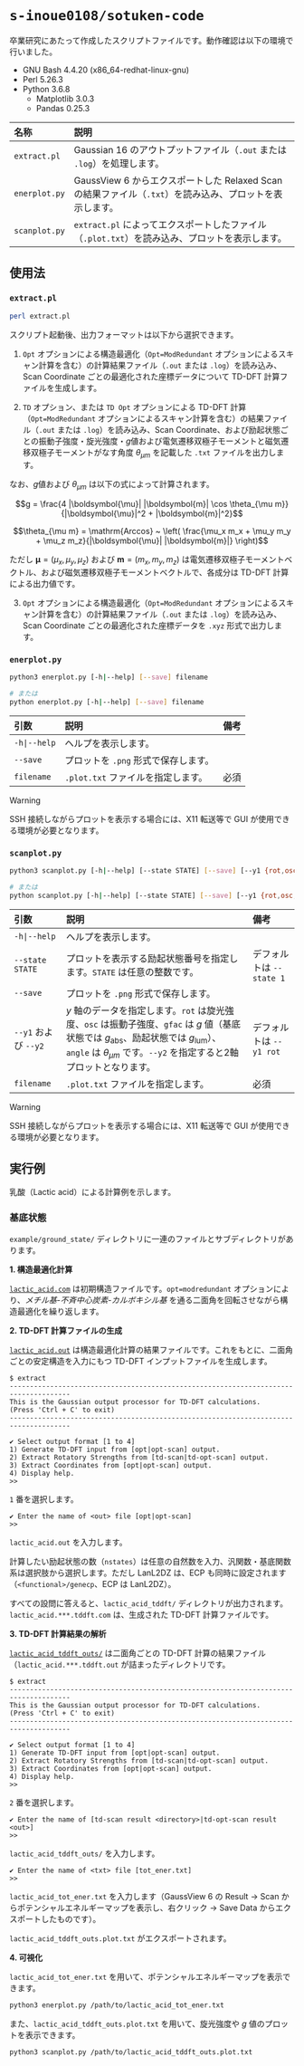 # `s-inoue0108/sotuken-code`

卒業研究にあたって作成したスクリプトファイルです。動作確認は以下の環境で行いました。

- GNU Bash 4.4.20 (x86_64-redhat-linux-gnu)
- Perl 5.26.3
- Python 3.6.8
  - Matplotlib 3.0.3
  - Pandas 0.25.3

| 名称          | 説明                                                                                                     |
| :------------ | :------------------------------------------------------------------------------------------------------- |
| `extract.pl`  | Gaussian 16 のアウトプットファイル（`.out` または `.log`）を処理します。                                 |
| `enerplot.py` | GaussView 6 からエクスポートした Relaxed Scan の結果ファイル（`.txt`）を読み込み、プロットを表示します。 |
| `scanplot.py` | `extract.pl` によってエクスポートしたファイル（`.plot.txt`）を読み込み、プロットを表示します。           |

## 使用法

### `extract.pl`

```bash
perl extract.pl
```

スクリプト起動後、出力フォーマットは以下から選択できます。

1. `Opt` オプションによる構造最適化（`Opt=ModRedundant` オプションによるスキャン計算を含む）の計算結果ファイル（`.out` または `.log`）を読み込み、Scan Coordinate ごとの最適化された座標データについて TD-DFT 計算ファイルを生成します。

2. `TD` オプション、または `TD Opt` オプションによる TD-DFT 計算（`Opt=ModRedundant` オプションによるスキャン計算を含む）の結果ファイル（`.out` または `.log`）を読み込み、Scan Coordinate、および励起状態ごとの振動子強度・旋光強度・*g*値および電気遷移双極子モーメントと磁気遷移双極子モーメントがなす角度 $\theta_{\mu m}$ を記載した `.txt` ファイルを出力します。

なお、*g*値および $\theta_{\mu m}$ は以下の式によって計算されます。

$$g = \frac{4 |\boldsymbol{\mu}| |\boldsymbol{m}| \cos \theta_{\mu m}}{|\boldsymbol{\mu}|^2 + |\boldsymbol{m}|^2}$$

$$\theta_{\mu m} = \mathrm{Arccos} ~ \left( \frac{\mu_x m_x + \mu_y m_y + \mu_z m_z}{|\boldsymbol{\mu}| |\boldsymbol{m}|} \right)$$

ただし $\boldsymbol{\mu} = (\mu_x, \mu_y, \mu_z)$ および $\boldsymbol{m} = (m_x, m_y, m_z)$ は電気遷移双極子モーメントベクトル、および磁気遷移双極子モーメントベクトルで、各成分は TD-DFT 計算による出力値です。

3. `Opt` オプションによる構造最適化（`Opt=ModRedundant` オプションによるスキャン計算を含む）の計算結果ファイル（`.out` または `.log`）を読み込み、Scan Coordinate ごとの最適化された座標データを `.xyz` 形式で出力します。

### `enerplot.py`

```bash
python3 enerplot.py [-h|--help] [--save] filename

# または
python enerplot.py [-h|--help] [--save] filename
```

| 引数         | 説明                                 | 備考 |
| :----------- | :----------------------------------- | :--- |
| `-h\|--help` | ヘルプを表示します。                 |      |
| `--save`     | プロットを `.png` 形式で保存します。 |      |
| `filename`   | `.plot.txt` ファイルを指定します。   | 必須 |

> [!warning]
> SSH 接続しながらプロットを表示する場合には、X11 転送等で GUI が使用できる環境が必要となります。

### `scanplot.py`

```bash
python3 scanplot.py [-h|--help] [--state STATE] [--save] [--y1 {rot,osc,gfac,angle}] [--y2 {rot,osc,gfac,angle}] filename

# または
python scanplot.py [-h|--help] [--state STATE] [--save] [--y1 {rot,osc,gfac,angle}] [--y2 {rot,osc,gfac,angle}] filename
```

| 引数                 | 説明                                                                                                                                                                                                                             | 備考                     |
| :------------------- | :------------------------------------------------------------------------------------------------------------------------------------------------------------------------------------------------------------------------------- | :----------------------- |
| `-h\|--help`         | ヘルプを表示します。                                                                                                                                                                                                             |                          |
| `--state STATE`      | プロットを表示する励起状態番号を指定します。`STATE` は任意の整数です。                                                                                                                                                           | デフォルトは `--state 1` |
| `--save`             | プロットを `.png` 形式で保存します。                                                                                                                                                                                             |                          |
| `--y1` および `--y2` | $y$ 軸のデータを指定します。`rot` は旋光強度、`osc` は振動子強度、`gfac` は $g$ 値（基底状態では $g_\mathrm{abs}$、励起状態では $g_\mathrm{lum}$）、`angle` は $\theta_{\mu m}$ です。`--y2` を指定すると2軸プロットとなります。 | デフォルトは `--y1 rot`  |
| `filename`           | `.plot.txt` ファイルを指定します。                                                                                                                                                                                               | 必須                     |

> [!warning]
> SSH 接続しながらプロットを表示する場合には、X11 転送等で GUI が使用できる環境が必要となります。

## 実行例

乳酸（Lactic acid）による計算例を示します。

### 基底状態

`example/ground_state/` ディレクトリに一連のファイルとサブディレクトリがあります。

**1. 構造最適化計算**

[`lactic_acid.com`](/example/ground_state/lactic_acid.com) は初期構造ファイルです。`opt=modredundant` オプションにより、*メチル基-不斉中心炭素-カルボキシル基* を通る二面角を回転させながら構造最適化を繰り返します。

**2. TD-DFT 計算ファイルの生成**

[`lactic_acid.out`](/example/ground_state/lactic_acid.out) は構造最適化計算の結果ファイルです。これをもとに、二面角ごとの安定構造を入力にもつ TD-DFT インプットファイルを生成します。

```
$ extract
-------------------------------------------------------------------------------------
This is the Gaussian output processor for TD-DFT calculations.
(Press 'Ctrl + C' to exit)
-------------------------------------------------------------------------------------

✔ Select output format [1 to 4]
1) Generate TD-DFT input from [opt|opt-scan] output.
2) Extract Rotatory Strengths from [td-scan|td-opt-scan] output.
3) Extract Coordinates from [opt|opt-scan] output.
4) Display help.
>>
```

`1` 番を選択します。

```
✔ Enter the name of <out> file [opt|opt-scan]
>>
```

`lactic_acid.out` を入力します。

計算したい励起状態の数（`nstates`）は任意の自然数を入力、汎関数・基底関数系は選択肢から選択します。ただし LanL2DZ は、ECP も同時に設定されます（`<functional>/genecp`、ECP は LanL2DZ）。

すべての設問に答えると、`lactic_acid_tddft/` ディレクトリが出力されます。`lactic_acid.***.tddft.com` は、生成された TD-DFT 計算ファイルです。

**3. TD-DFT 計算結果の解析**

[`lactic_acid_tddft_outs/`](/example/ground_state/lactic_acid_tddft_outs/) は二面角ごとの TD-DFT 計算の結果ファイル（`lactic_acid.***.tddft.out` が詰まったディレクトリです。

```
$ extract
-------------------------------------------------------------------------------------
This is the Gaussian output processor for TD-DFT calculations.
(Press 'Ctrl + C' to exit)
-------------------------------------------------------------------------------------

✔ Select output format [1 to 4]
1) Generate TD-DFT input from [opt|opt-scan] output.
2) Extract Rotatory Strengths from [td-scan|td-opt-scan] output.
3) Extract Coordinates from [opt|opt-scan] output.
4) Display help.
>>
```

`2` 番を選択します。

```
✔ Enter the name of [td-scan result <directory>|td-opt-scan result <out>]
>>
```

`lactic_acid_tddft_outs/` を入力します。

```
✔ Enter the name of <txt> file [tot_ener.txt]
>>
```

`lactic_acid_tot_ener.txt` を入力します（GaussView 6 の Result -> Scan からポテンシャルエネルギーマップを表示し、右クリック -> Save Data からエクスポートしたものです）。

`lactic_acid_tddft_outs.plot.txt` がエクスポートされます。

**4. 可視化**

`lactic_acid_tot_ener.txt` を用いて、ポテンシャルエネルギーマップを表示できます。

```bash
python3 enerplot.py /path/to/lactic_acid_tot_ener.txt
```

また、`lactic_acid_tddft_outs.plot.txt` を用いて、旋光強度や *g* 値のプロットを表示できます。

```bash
python3 scanplot.py /path/to/lactic_acid_tddft_outs.plot.txt
```

